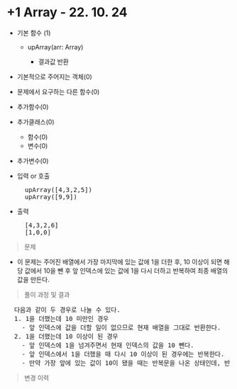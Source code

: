 # +1 Array - 22. 10. 24

- 기본 함수 (1)
  - upArray(arr: Array<Number>)
    - 결과값 반환
- 기본적으로 주어지는 객체(0)
- 문제에서 요구하는 다른 함수(0)
- 추가함수(0)
- 추가클래스(0)
  - 함수(0)
  - 변수(0)
- 추가변수(0)

- 입력 or 호출
  <pre>
    upArray([4,3,2,5])
    upArray([9,9])
  </pre>
 
- 출력
  <pre>
    [4,3,2,6]
    [1,0,0]
  </pre>

> 문제
  - 이 문제는 주어진 배열에서 가장 마지막에 있는 값에 1을 더한 후, 10 이상이 되면 해당 값에서 10을 뺀 후 앞 인덱스에 있는 값에 1을 다시 더하고 반복하여 최종 배열의 값을 만든다.

> 풀이 과정 및 결과
<pre>
  다음과 같이 두 경우로 나눌 수 있다.
  1. 1을 더했는데 10 미만인 경우
    - 앞 인덱스에 값을 더할 일이 없으므로 현재 배열을 그대로 반환한다.
  2. 1을 더했는데 10 이상이 된 경우
    - 앞 인덱스에 1을 넘겨주면서 현재 인덱스의 값을 10 뺀다.
    - 앞 인덱스에서 1을 더했을 때 다시 10 이상이 된 경우에는 반복한다.
    - 만약 가장 앞에 있는 값이 10이 됐을 때는 반복문을 나온 상태인데, 반복문이 끝난 후 가장 앞에 있는 값을 체크해서 10인 경우 똑같이 10을 빼고 배열의 가장 앞에 1을 추가한다.
</pre>

>변경 이력
<pre>
</pre>
